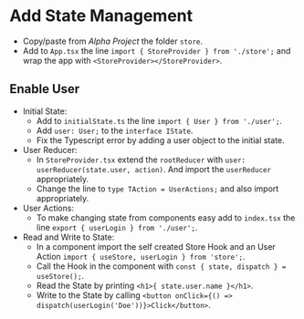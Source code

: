 # Add State Management

- Copy/paste from *Alpha Project* the folder `store`.
- Add to `App.tsx` the line `import { StoreProvider } from './store';` and wrap the app with `<StoreProvider></StoreProvider>`.

## Enable User
- Initial State:
    - Add to `initialState.ts` the line `import { User } from './user';`.
    - Add `user: User;` to the `interface IState`.
    - Fix the Typescript error by adding a user object to the initial state.
- User Reducer:
    - In `StoreProvider.tsx` extend the `rootReducer` with `user: userReducer(state.user, action)`. And import the `userReducer` appropriately.
    - Change the line to `type TAction = UserActions;` and also import appropriately.
- User Actions:
    - To make changing state from components easy add to `index.tsx` the line `export { userLogin } from './user';`.
- Read and Write to State:
    - In a component import the self created Store Hook and an User Action `import { useStore, userLogin } from 'store';`.
    - Call the Hook in the component with `const { state, dispatch } = useStore();`.
    - Read the State by printing `<h1>{ state.user.name }</h1>`.
    - Write to the State by calling `<button onClick={() => dispatch(userLogin('Doe'))}>Click</button>`.
